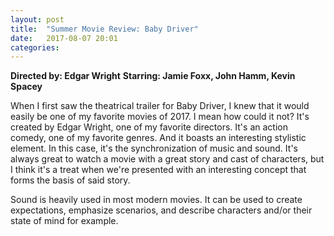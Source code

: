 ```yaml
---
layout: post
title:  "Summer Movie Review: Baby Driver"
date:   2017-08-07 20:01
categories:
---
```

**Directed by: Edgar Wright**
**Starring: Jamie Foxx, John Hamm, Kevin Spacey**

When I first saw the theatrical trailer for Baby Driver, I knew that it would easily be one of my favorite movies of 2017. I mean how could it not? It's created by Edgar Wright, one of my favorite directors. It's an action comedy, one of my favorite genres. And it boasts an interesting stylistic element. In this case, it's the synchronization of music and sound. It's always great to watch a movie with a great story and cast of characters, but I think it's a treat when we're presented with an interesting concept that forms the basis of said story.

Sound is heavily used in most modern movies. It can be used to create expectations, emphasize scenarios, and describe characters and/or their state of mind for example. 
